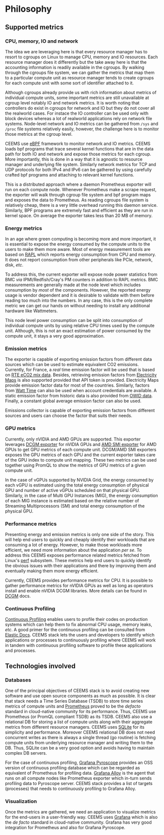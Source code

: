 # Philosophy

## Supported metrics

### CPU, memory, IO and network

The idea we are leveraging here is that every resource manager has to resort to cgroups
on Linux to manage CPU, memory and IO resources. Each resource manager does it
differently but the take away here is that the accounting information is readily
available in the cgroups. By walking through the cgroups file system, we can gather the
metrics that map them to a particular compute unit as resource manager tends to create
cgroups for each compute unit with some sort of identifier attached to it.

Although cgroups already provide us with rich information about metrics of individual
compute units, some important metrics are still unavailable at cgroup level notably
IO and network metrics. It is worth noting that controllers do exist in cgroups for
network and IO but they
do not cover all the realworld cases. For instace the IO controller can be used only
with block devices whereas a lot of realworld applications rely on network file systems.
Node-level network and IO metrics can be gathered from `/sys` and `/proc` file systems
relatively easily, however, the challenge here is to monitor those metrics at the cgroup
level.

CEEMS use [eBPF](https://ebpf.io/what-is-ebpf/) framework to monitor network and IO
metrics. CEEMS loads bpf programs
that trace several kernel functions that are in the data path for both IO and network and expose
those metrics for each cgroup. More importantly, this is done in a way that it is
agnostic to resource manager and underlying file system. Similarly network metrics for
TCP and UDP protocols for both IPv4 and IPv6 can be gathered by using carefully crafted
bpf programs and attaching to relevant kernel functions.

This is a distributed approach where a daemon Prometheus exporter will run on
each compute node. Whenever Prometheus make a scrape request, the exporter will
walk through cgroup file system and bpf program maps and
exposes the data to Prometheus. As reading cgroups file system is relatively cheap,
there is a very little overhead running this daemon service. Similarly, BPF programs are
extremely fast and efficient as they are run in kernel space. On average the exporter
takes less than 20 MB of memory.

### Energy metrics

In an age where green computing is becoming more and more important, it is essential to
expose the energy consumed by the compute units to the users to make them more aware.
Most of energy measurement tools are based on
[RAPL](https://www.kernel.org/doc/html/next/power/powercap/powercap.html) which reports
energy consumption from CPU and memory. It does not report consumption from other
peripherals like PCIe, network, disk, _etc_.

To address this, the current exporter will expose node power statistics from BMC
_via_ IPMI/Redfish/Cray's PM counters in addition to
RAPL metrics. BMC measurements are generally made at the node level which includes
consumption by _most_ of the components. However, the reported energy usage is vendor
dependent and it is desirable to validate with them before reading too much into the
numbers. In any case, this is the only complete metric we can get our hands on without
needing to install any additional hardware like Wattmeters.

This node level power consumption can be split into consumption of individual compute units
by using relative CPU times used by the compute unit. Although, this is not an exact
estimation of power consumed by the compute unit, it stays a very good approximation.

### Emission metrics

The exporter is capable of exporting emission factors from different data sources
which can be used to estimate equivalent CO2 emissions. Currently, for
France, a _real_ time emission factor will be used that is based on
[RTE eCO2 mix data](https://www.rte-france.com/en/eco2mix/co2-emissions). Besides,
retrieving emission factors from [Electricity Maps](https://app.electricitymaps.com/map)
is also supported provided that API token is provided. Electricity Maps provide
emission factor data for most of the countries. Similarly, factors from [Watt Time](https://watttime.org/)
can also be used when account credentials are available. A static emission factor from historic
data is also provided from [OWID data](https://github.com/owid/co2-data). Finally, a
constant global average emission factor can also be used.

Emissions collector is capable of exporting emission factors from different sources
and users can choose the factor that suits their needs.

### GPU metrics

Currently, only nVIDIA and AMD GPUs are supported. This exporter leverages
[DCGM exporter](https://github.com/NVIDIA/dcgm-exporter/tree/main) for nVIDIA GPUs and
[AMD SMI exporter](https://github.com/amd/amd_smi_exporter) for AMD GPUs to get GPU metrics of
each compute unit. DCGM/AMD SMI exporters exposes the GPU metrics of each GPU and the
current exporter takes care of the GPU index to compute unit mapping. These two metrics
can be used together using PromQL to show the metrics of GPU metrics of a given compute
unit.

In the case of vGPUs supported by NVIDIA Grid, the energy consumed by each vGPU is
estimated using the total energy consumption of physical GPU and number of active
vGPUs scheduled on that physical GPU. Similarly, in the case of Multi GPU Instances (MIG),
the energy consumption of each MIG instance is estimated based on the relative number
of Streaming Multiprocessors (SM) and total energy consumption of the physical GPU.

### Performance metrics

Presenting energy and emission metrics is only one side of the story. This will
help end users to quickly and cheaply identify their workloads that are consuming
a lot of energy. However, to make those workloads more efficient, we need more
information about the application _per se_. To address this CEEMS exposes performance
related metrics fetched from Linux's [perf](https://perf.wiki.kernel.org/index.php/Main_Page)
subsystem. These metrics help end users to quickly identify the obvious issues with
their applications and there by improving them and eventually making them more
energy efficient.

Currently, CEEMS provides performance metrics for CPU. It is possible to gather
performance metrics for nVIDIA GPUs as well as long as operators install and enable
nVIDIA DCGM libraries. More details can be found in
[DCGM](https://docs.nvidia.com/datacenter/dcgm/latest/user-guide/feature-overview.html#profiling-metrics)
docs.

### Continuous Profiling

[Continuous Profiling](https://www.cncf.io/blog/2022/05/31/what-is-continuous-profiling/) enables
users to profile their codes on production systems which can help them to fix abnormal CPU
usage, memory leaks, _etc_. A good primer for the continuous profiling can be consulted from
[Elastic Docs](https://www.elastic.co/what-is/continuous-profiling). CEEMS stack lets the users
and developers to identify which applications or processes to continuously profiling where CEEMS
will work in tandem with continuous profiling software to profile these applications and processes.

## Technologies involved

### Databases

One of the principal objectives of CEEMS stack is to avoid creating new software and use
open source components as much as possible. It is clear that stack needs a Time Series
Database (TSDB) to store time series metrics of compute units and [Prometheus](https://prometheus.io/)
proved to be the _defacto_ standard in cloud-native community for its performance. Thus,
CEEMS use Prometheus (or PromQL compliant TSDB) as its TSDB. CEEMS also use a relational
DB for storing a list of compute units along with their aggregate metrics from different
resource managers. CEEMS uses [SQLite](https://www.sqlite.org/) for its simplicity and
performance. Moreover CEEMS relational DB does not need concurrent writes as there is always
a single thread (go routine) is fetching compute units from underlying resource manager
and writing them to the DB. Thus, SQLite can be a very good option and avoids having to
maintain complex DB servers.

For the case of continuous profiling, [Grafana Pyroscope](https://grafana.com/oss/pyroscope/)
provides an OSS version of continuous profiling database which can be regarded as equivalent
of Prometheus for profiling data. [Grafana Alloy](https://grafana.com/docs/alloy/latest/)
is the agent that runs on all compute nodes like Prometheus exporter which in-turn sends
profiling data to Pyroscope server. CEEMS stack provides a list of targets (processes)
that needs to continuously profiling to Grafana Alloy.

### Visualization

Once the metrics are gathered, we need an application to visualize metrics for the end-users
in a user-friendly way. CEEMS uses [Grafana](https://grafana.com/grafana/) which is also
the _de facto_ standard in cloud-native community. Grafana has very good integration for
Prometheus and also for Grafana Pyroscope.
